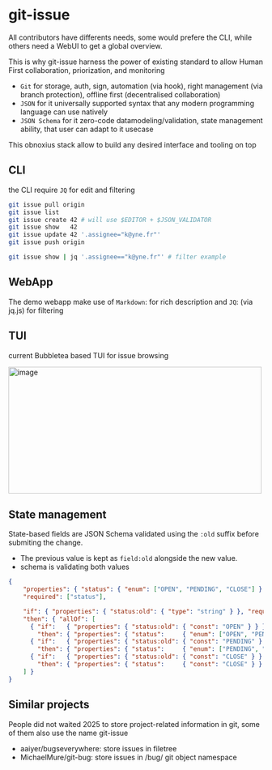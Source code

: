 # git-issue

All contributors have differents needs, some would prefere the CLI, while others need a WebUI to get a global overview.

This is why git-issue harness the power of existing standard to allow Human First collaboration, priorization, and monitoring
- `Git` for storage, auth, sign, automation (via hook), right management (via branch protection), offline first (decentralised collaboration)
- `JSON` for it universally supported syntax that any modern programming language can use natively
- `JSON Schema` for it zero-code datamodeling/validation, state management ability, that user can adapt to it usecase

This obnoxius stack allow to build any desired interface and tooling on top

## CLI

the CLI require `JQ` for edit and filtering

```sh
git issue pull origin
git issue list
git issue create 42 # will use $EDITOR + $JSON_VALIDATOR
git issue show   42
git issue update 42 '.assignee="k@yne.fr"'
git issue push origin

git issue show | jq '.assignee=="k@yne.fr"' # filter example
```

## WebApp

The demo webapp make use of `Markdown`: for rich description and `JQ`: (via jq.js) for filtering

## TUI

current Bubbletea based TUI for issue browsing

<img width="500" height="250" alt="image" src="https://github.com/user-attachments/assets/ed69970e-3199-4b6c-b66e-7eb75f17ebe2" />


## State management

State-based fields are JSON Schema validated using the `:old` suffix before submiting the change.
- The previous value is kept as `field:old` alongside the new value.
- schema is validating both values 

```json
{
    "properties": { "status": { "enum": ["OPEN", "PENDING", "CLOSE"] } },
    "required": ["status"],

    "if": { "properties": { "status:old": { "type": "string" } }, "required": ["status:old"] },
    "then": { "allOf": [
      { "if":   { "properties": { "status:old": { "const": "OPEN" } } },
        "then": { "properties": { "status":     { "enum": ["OPEN", "PENDING"] } } } },
      { "if":   { "properties": { "status:old": { "const": "PENDING" } } },
        "then": { "properties": { "status":     { "enum": ["PENDING", "CLOSE"] } } } },
      { "if":   { "properties": { "status:old": { "const": "CLOSE" } } },
        "then": { "properties": { "status":     { "const": "CLOSE" } } } }
    ] }
}
```

## Similar projects
People did not waited 2025 to store project-related information in git, some of them also use the name git-issue
- aaiyer/bugseverywhere: store issues in filetree
- MichaelMure/git-bug: store issues in /bug/ git object namespace